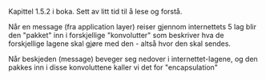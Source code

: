 Kapittel 1.5.2 i boka. Sett av litt tid til å lese og forstå. 

Når en message (fra application layer) reiser gjennom internettets 5 lag blir den "pakket" inn i forskjellige "konvolutter" som beskriver hva de forskjellige lagene skal gjøre med den - altså hvor den skal sendes. 

Når beskjeden (message) beveger seg nedover i internettet-lagene, og den pakkes inn i disse konvoluttene kaller vi det for "encapsulation"